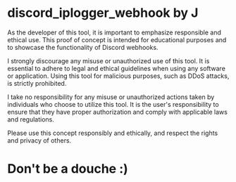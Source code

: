 # discord_iplogger_webhook by J

As the developer of this tool, it is important to emphasize responsible and ethical use. This proof of concept is intended for educational purposes and to showcase the functionality of Discord webhooks.

I strongly discourage any misuse or unauthorized use of this tool. It is essential to adhere to legal and ethical guidelines when using any software or application. Using this tool for malicious purposes, such as DDoS attacks, is strictly prohibited.

I take no responsibility for any misuse or unauthorized actions taken by individuals who choose to utilize this tool. It is the user's responsibility to ensure that they have proper authorization and comply with applicable laws and regulations.

Please use this concept responsibly and ethically, and respect the rights and privacy of others.

# Don't be a douche :)
